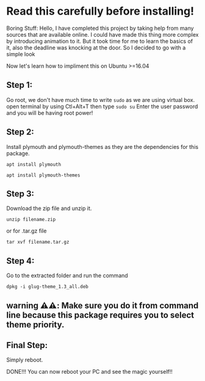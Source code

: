 # Read this carefully before installing!
Boring Stuff:
Hello, I have completed this project by taking help from many sources that are available online.
I could have made this thing more complex by introducing animation to it. But it took time for me to learn the basics of it, also the deadline was knocking at the door. So I decided to go with a simple look

Now let's learn how to impliment this on Ubuntu >=16.04

## Step 1:
Go root, we don't have much time to write `sudo` as we are using virtual box.
open terminal by using Ctl+Alt+T then type `sudo su`
Enter the user password and you will be having root power!
## Step 2:
Install plymouth and plymouth-themes as they are the dependencies for this package.

```
apt install plymouth
```
```
apt install plymouth-themes
```
## Step 3:
Download the zip file and unzip it.
```
unzip filename.zip
```
or for .tar.gz file
```
tar xvf filename.tar.gz
```


## Step 4:
Go to the extracted folder and run the command
```
dpkg -i glug-theme_1.3_all.deb
```
## warning ⚠️⚠️: Make sure you do it from command line because this package requires you to select theme priority.
## Final Step:

Simply reboot.

DONE!!! You can now reboot your PC and see the magic yourself!!
